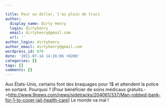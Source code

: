 ```yaml
---

title: Pour un dollar, t'as plein de trucs
author:
  display_name: Dirty Henry
  login: dirtyhenry
  email: dirtyhenry@gmail.com
  url: ''
author_login: dirtyhenry
author_email: dirtyhenry@gmail.com
wordpress_id: 870
date: '2011-07-14 14:26:06 +0200'
categories: []
tags: []
comments: []
---
```

Aux États-Unis, certains font des braquages pour 1$ et attendent la police en sortant. Pourquoi ? [Pour bénéficier de soins médicaux gratuits.->http://www.9news.com/news/sidetracks/204061/337/Man-robbed-bank-for-1-to-cover-jail-health-care] Le monde va mal !
